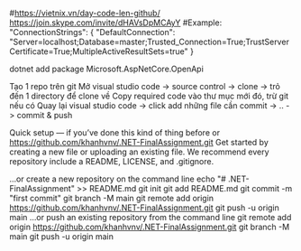 #https://vietnix.vn/day-code-len-github/
https://join.skype.com/invite/dHAVsDpMCAyY
#Example:
"ConnectionStrings": {
    "DefaultConnection": "Server=localhost;Database=master;Trusted_Connection=True;TrustServerCertificate=True;MultipleActiveResultSets=true"
 }
 
 dotnet add package Microsoft.AspNetCore.OpenApi
 
 Tạo 1 repo trên git
Mở visual studio code -> source control -> clone -> trỏ đến 1 directory để clone về
Copy required code vào thư mục mới đó, trừ git nếu có
Quay lại visual studio code -> click add những file cần commit
-> .. -> commit & push

Quick setup — if you’ve done this kind of thing before
or	
https://github.com/khanhvnv/.NET-FinalAssignment.git
Get started by creating a new file or uploading an existing file. We recommend every repository include a README, LICENSE, and .gitignore.

…or create a new repository on the command line
echo "# .NET-FinalAssignment" >> README.md
git init
git add README.md
git commit -m "first commit"
git branch -M main
git remote add origin https://github.com/khanhvnv/.NET-FinalAssignment.git
git push -u origin main
…or push an existing repository from the command line
git remote add origin https://github.com/khanhvnv/.NET-FinalAssignment.git
git branch -M main
git push -u origin main
